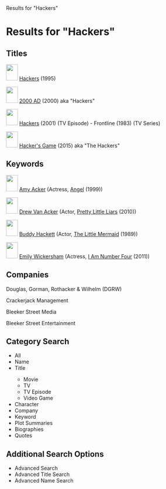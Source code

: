 <!DOCTYPE html>
  <head>
  Results for "Hackers"
  </head>
  <body>
    <h1>Results for "Hackers"</h1>
    <h2>Titles</h2>
    <p><img src="https://m.media-amazon.com/images/M/MV5BNmExMTkyYjItZTg0YS00NWYzLTkwMjItZWJiOWQ2M2ZkYjE4XkEyXkFqcGdeQXVyMTQxNzMzNDI@._V1_UX182_CR0,0,182,268_AL_.jpg" width="32" height="44"> <a href="README.md">Hackers</a> (1995)</p>
    <p><img src="https://m.media-amazon.com/images/M/MV5BNDg3OTE4NDAxNl5BMl5BanBnXkFtZTcwODY5NzYxMQ@@._V1_UY268_CR1,0,182,268_AL_.jpg" width="32" height="44"> <a href="README.md">2000 AD</a> (2000) aka "Hackers"</p>
    <p><img src="https://m.media-amazon.com/images/M/MV5BMjAyNTk4MDc1MF5BMl5BanBnXkFtZTgwNzk4NzMyMjE@._V1_UY268_CR68,0,182,268_AL_.jpg" width="32" height="44"> <a href="README.md">Hackers</a> (2001) (TV Episode) - Frontline (1983) (TV Series)</p>
    <p><img src="https://m.media-amazon.com/images/M/MV5BMTA2NjIxNTQ4MTdeQTJeQWpwZ15BbWU4MDMxMzMwMTQx._V1_UX182_CR0,0,182,268_AL_.jpg" width="32" height="44"> <a href="README.md">Hacker's Game</a> (2015) aka "The Hackers"</p>
    <h2>Keywords</h2>
    <p><img src="https://m.media-amazon.com/images/M/MV5BMTczNjg5Mzc0MV5BMl5BanBnXkFtZTcwODg0NTM2OQ@@._V1_UY317_CR19,0,214,317_AL_.jpg" width="32" height="44"> <a href="https://www.imdb.com/name/nm0009918/?ref_=nv_sr_1">Amy Acker</a> (Actress, <a href="README.md">Angel</a> (1999))</p>
    <p><img src="https://m.media-amazon.com/images/M/MV5BMTgwNzM1MTQ1OF5BMl5BanBnXkFtZTcwMDQ5MTU4OA@@._V1_UY317_CR12,0,214,317_AL_.jpg" width="32" height="44"> <a href="https://www.imdb.com/name/nm3216408/?ref_=nv_sr_1">Drew Van Acker</a> (Actor, <a href="README.md">Pretty Little Liars</a> (2010))</p>
    <p><img src="https://m.media-amazon.com/images/M/MV5BMTY0NjI1OTU3MF5BMl5BanBnXkFtZTYwNTgxNTcz._V1_UX214_CR0,0,214,317_AL_.jpg" width="32" height="44"> <a href="https://www.imdb.com/name/nm0004983/?ref_=nv_sr_1">Buddy Hackett</a> (Actor, <a href="README.md">The Little Mermaid</a> (1989))</p>
    <p><img src="https://m.media-amazon.com/images/M/MV5BNmQ0ZTQxYzktMjMyYS00NjUwLTkwZDctOTBjZmM5MzJhZGNhXkEyXkFqcGdeQXVyMjQwMDg0Ng@@._V1_UY317_CR32,0,214,317_AL_.jpg" width="32" height="44"> <a href="https://www.imdb.com/name/nm2278978/?ref_=nv_sr_1">Emily Wickersham</a> (Actress, <a href="README.md">I Am Number Four</a> (2011))</p>
    <h2>Companies</h2>
    <p>Douglas, Gorman, Rothacker & Wilhelm (DGRW)</p>
    <p>Crackerjack Management</p>
    <p>Bleeker Street Media</p>
    <p>Bleeker Street Entertainment</p>
    <h2>Category Search</h2>
    <ul>
      <li>All</li>
      <li>Name</li>
      <li>Title</li>
      <ul>
        <li>Movie</li>
        <li>TV</li>
        <li>TV Episode</li>
        <li>Video Game</li>
      </ul>
      <li>Character</li>
      <li>Company</li>
      <li>Keyword</li>
      <li>Plot Summaries</li>
      <li>Biographies</li>
      <li>Quotes</li>
    </ul>
    <h2>Additional Search Options</h2>
    <ul>
      <li>Advanced Search</li>
      <li>Advanced Title Search</li>
      <li>Advanced Name Search</li>
    </ul>
  </body>
</html>
